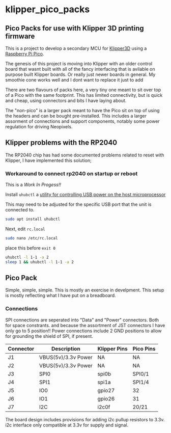 # klipper_pico_packs

## Pico Packs for use with Klipper 3D printing firmware

This is a project to develop a secondary MCU for [Klipper3D](https://www.klipper3d.org/) using a [Raspberry Pi Pico](https://www.raspberrypi.com/products/raspberry-pi-pico/).

The genesis of this project is moving into Klipper with an older control board that wasnt built with all of the fancy interfacing that is avilable on purpose built Klipper boards. Or really just newer boards in general. My smoothie cone works well and I dont want to replace it just to add 

There are two flavours of packs here, a very tiny one meant to sit over top of a Pico with the same footprint. This has limited connectivity, but is quick and cheap, using connectors and bits I have laying about.

The "non-pico" is a larger pack meant to have the Pico sit on top of using the headers and can be bought pre-installed. This includes a larger assorment of connections and support components, notably some power regulation for driving Neopixels.

## Klipper problems with the RP2040

The RP2040 chip has had some documented problems related to reset with Klipper, I have implemented this solution;

### Workaround to connect rp2040 on startup or reboot

This is a *Work In Progess!!*

Install `uhubctl` a [utility for controlling USB power on the host microprocessor](https://github.com/mvp/uhubctl)

This may need to be adjusted for the specific USB port that the unit is connected to.

```bash
sudo apt install uhubctl
```

Next, edit `rc.local`

```bash
sudo nano /etc/rc.local
```

place this before `exit 0`

```bash
uhubctl -l 1-1 -a 2
sleep 1 && uhubctl -l 1-1 -a 2
```

## Pico Pack

Simple, simple, simple. This is mostly an exercise in develpment. This setup is mostly reflecting what I have put on a breadboard.

### Connections

SPI connections are seperated into "Data" and "Power" connectors. Both for space constrants. and because the assortment of JST connectors I have only go to 5 position!! Power connections include 2 GND positions to allow for grounding the shield of SPI, if present.

| Connector | Description         | Klipper Pins | Pico Pins |
| --------- | ------------------- | ------------ | --------- |
| J1        | VBUS(5v)/3.3v Power | NA           | NA        |
| J2        | VBUS(5v)/3.3v Power | NA           | NA        |
| J3        | SPI0                | spi0b        | SPI0/1    |
| J4        | SPI1                | spi1a        | SPI1/4    |
| J5        | IO0                 | gpio27       | 32        |
| J6        | IO1                 | gpio26       | 31        |
| J7        | I2C                 | i2c0f        | 20/21     |

The board design includes provisions for adding i2c pullup resistors to 3.3v. i2c interface only compatible at 3.3v for supply and signal.

